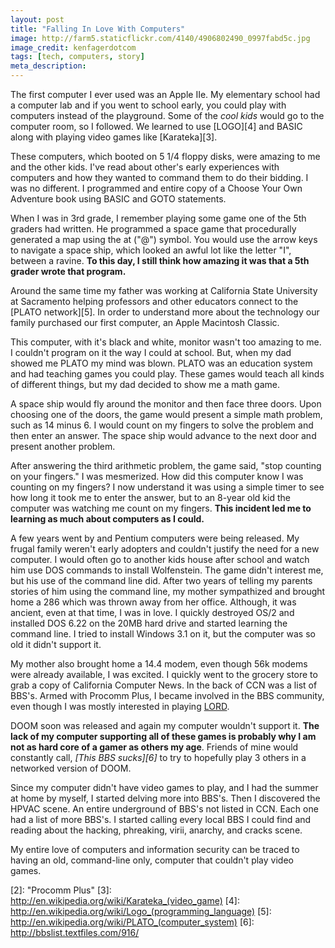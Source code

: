 ```yaml
---
layout: post
title: "Falling In Love With Computers"
image: http://farm5.staticflickr.com/4140/4906802490_0997fabd5c.jpg
image_credit: kenfagerdotcom
tags: [tech, computers, story]
meta_description: 
---
```


The first computer I ever used was an Apple IIe. My elementary school had a computer lab and if you went to school early, you could play with computers instead of the playground. Some of the  _cool kids_ would go to the computer room, so I followed. We learned to use [LOGO][4] and BASIC along with playing video games like [Karateka][3].

These computers, which booted on 5 1/4 floppy disks, were amazing to me and the other kids. I've read about other's early experiences with computers and how they wanted to command them to do their bidding. I was no different. I programmed and entire copy of a Choose Your Own Adventure book using BASIC and GOTO statements.

When I was in 3rd grade, I remember playing some game one of the 5th graders had written. He programmed a space game that procedurally generated a map using the at ("@") symbol. You would use the arrow keys to navigate a space ship, which looked an awful lot like the letter "I", between a ravine. __To this day, I still think how amazing it was that a 5th grader wrote that program.__

Around the same time my father was working at California State University at Sacramento helping professors and other educators connect to the [PLATO network][5]. In order to understand more about the technology our family purchased our first computer, an Apple Macintosh Classic.

This computer, with it's black and white, monitor wasn't too amazing to me. I couldn't program on it the way I could at school. But, when my dad showed me PLATO my mind was blown. PLATO was an education system and had teaching games you could play. These games would teach all kinds of different things, but my dad decided to show me a math game.

A space ship would fly around the monitor and then face three doors. Upon choosing one of the doors, the game would present a simple math problem, such as 14 minus 6. I would count on my fingers to solve the problem and then enter an answer. The space ship would advance to the next door and present another problem.

After answering the third arithmetic problem, the game said, "stop counting on your fingers." I was mesmerized. How did this computer know I was counting on my fingers? I now understand it was using a simple timer to see how long it took me to enter the answer, but to an 8-year old kid the computer was watching me count on my fingers. __This incident led me to learning as much about computers as I could.__

A few years went by and Pentium computers were being released. My frugal family weren't early adopters and couldn't justify the need for a new computer. I would often go to another kids house after school and watch him use DOS commands to install Wolfenstein. The game didn't interest me, but his use of the command line did. After two years of telling my parents stories of him using the command line, my mother sympathized and brought home a 286 which was thrown away from her office. Although, it was ancient, even at that time, I was in love. I quickly destroyed OS/2 and installed DOS 6.22 on the 20MB hard drive and started learning the command line. I tried to install Windows 3.1 on it, but the computer was so old it didn't support it.

My mother also brought home a 14.4 modem, even though 56k modems were already available, I was excited. I quickly went to the grocery store to grab a copy of California Computer News. In the back of CCN was a list of BBS's. Armed with Procomm Plus, I became involved in the BBS community, even though I was mostly interested in playing [LORD][1].

DOOM soon was released and again my computer wouldn't support it. __The lack of my computer supporting all of these games is probably why I am not as hard core of a gamer as others my age__. Friends of mine would constantly call, _[This BBS sucks][6]_ to try to hopefully play 3 others in a networked version of DOOM.

Since my computer didn't have video games to play, and I had the summer at home by myself, I started delving more into BBS's. Then I discovered the HPVAC scene. An entire underground of BBS's not listed in CCN. Each one had a list of more BBS's. I started calling every local BBS I could find and reading about the hacking, phreaking, virii, anarchy, and cracks scene.

My entire love of computers and information security can be traced to having an old, command-line only, computer that couldn't play video games.

[1]: http://lord.lordlegacy.com/ "LORD"
[2]: "Procomm Plus"
[3]: http://en.wikipedia.org/wiki/Karateka_(video_game)
[4]: http://en.wikipedia.org/wiki/Logo_(programming_language)
[5]: http://en.wikipedia.org/wiki/PLATO_(computer_system)
[6]: http://bbslist.textfiles.com/916/
